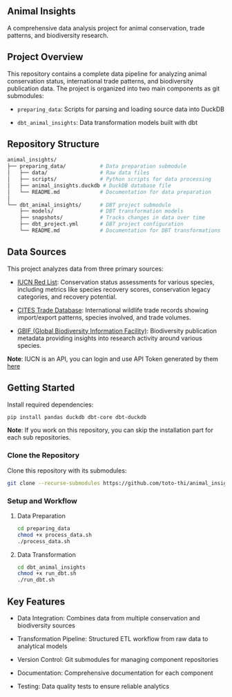 ## Animal Insights

A comprehensive data analysis project for animal conservation, trade patterns, and biodiversity research.

## Project Overview

This repository contains a complete data pipeline for analyzing animal conservation status, international trade patterns, and biodiversity publication data. The project is organized into two main components as git submodules:

- `preparing_data`: Scripts for parsing and loading source data into DuckDB

- `dbt_animal_insights`: Data transformation models built with dbt

## Repository Structure

```bash
animal_insights/
├── preparing_data/           # Data preparation submodule
│   ├── data/                 # Raw data files 
│   ├── scripts/              # Python scripts for data processing
│   ├── animal_insights.duckdb # DuckDB database file
│   └── README.md             # Documentation for data preparation
│
└── dbt_animal_insights/      # DBT project submodule
    ├── models/               # DBT transformation models
    ├── snapshots/            # Tracks changes in data over time
    ├── dbt_project.yml       # DBT project configuration
    └── README.md             # Documentation for DBT transformations
```

## Data Sources
This project analyzes data from three primary sources:

- [IUCN Red List](https://api.iucnredlist.org/api/v4/green_status/all): Conservation status assessments for various species, including metrics like species recovery scores, conservation legacy categories, and recovery potential.

- [CITES Trade Database](https://trade.cites.org/): International wildlife trade records showing import/export patterns, species involved, and trade volumes.

- [GBIF (Global Biodiversity Information Facility)](https://www.gbif.org/dataset/d7dddbf4-2cf0-4f39-9b2a-bb099caae36c): Biodiversity publication metadata providing insights into research activity around various species.

**Note**: IUCN is an API, you can login and use API Token generated by them [here](https://api.iucnredlist.org/)

## Getting Started
Install required dependencies:
```bash
pip install pandas duckdb dbt-core dbt-duckdb
```

**Note**: If you work on this repository, you can skip the installation part for each sub repositories.
### Clone the Repository

Clone this repository with its submodules:
```bash
git clone --recurse-submodules https://github.com/toto-thi/animal_insights.git
```

### Setup and Workflow
1. Data Preparation
    ```bash
    cd preparing_data
    chmod +x process_data.sh
    ./process_data.sh
    ```

2. Data Transformation
    ```bash
    cd dbt_animal_insights
    chmod +x run_dbt.sh
    ./run_dbt.sh
    ```

## Key Features

- Data Integration: Combines data from multiple conservation and biodiversity sources

- Transformation Pipeline: Structured ETL workflow from raw data to analytical models

- Version Control: Git submodules for managing component repositories

- Documentation: Comprehensive documentation for each component

- Testing: Data quality tests to ensure reliable analytics